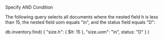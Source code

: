 Specify AND Condition

The following query selects all documents where the nested field h is less than 15, the nested field uom equals "in", and the status field equals "D":

db.inventory.find( { "size.h": { $lt: 15 }, "size.uom": "in", status: "D" } )

